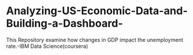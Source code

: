 # Analyzing-US-Economic-Data-and-Building-a-Dashboard-
This Repository examine how changes in GDP impact the unemployment rate.-IBM Data Science(coursera) 
